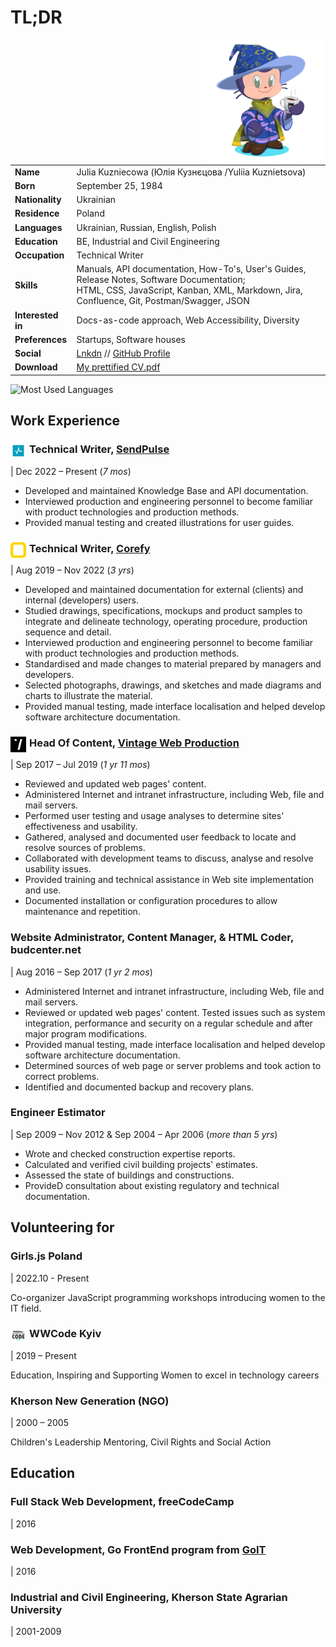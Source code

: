 # TL;DR
<img align='right' src='images/octocat-1666485654973.png' alt="OctoCat Me" width='200'>

| | |
|---|---|
| **Name** | Julia Kuzniecowa (Юлія Кузнєцова /Yuliia Kuznietsova) |
| **Born** | September 25, 1984 |
| **Nationality** | Ukrainian |
| **Residence** | Poland |
| **Languages** | Ukrainian, Russian, English, Polish |
| **Education** | BE, Industrial and Civil Engineering |
| **Occupation** | Technical Writer |
| **Skills** | Manuals, API documentation, How-To's, User's Guides, Release Notes, Software Documentation; <br> HTML, CSS, JavaScript, Kanban, XML, Markdown, Jira, Confluence, Git, Postman/Swagger, JSON |
| **Interested in** | Docs-as-code approach, Web Accessibility, Diversity |
| **Preferences** | Startups, Software houses |
| **Social** | <a href="https://www.linkedin.com/in/yulios/">Lnkdn</a> // <a href="https://github.com/YuliyaLios">GitHub Profile</a> |
| **Download** | [My prettified CV.pdf](CV-TechWriter-JuliaKuzniecowa.pdf) |

<img alt="Most Used Languages" src="https://github-readme-stats.vercel.app/api/top-langs/?username=YuliyaLios&layout=compact&theme=radical" />

## Work Experience

### <img src="images/sendpulse-logo-symbol.png" alt="SendPulse logo" style="width: 25px; float: left; padding-right: 5px;"> Technical Writer, <a href="https://sendpulse.com/">SendPulse</a>

| Dec 2022 – Present (*7 mos*)

* Developed and maintained Knowledge Base and API documentation.
* Interviewed production and engineering personnel to become familiar with product technologies and production methods.
* Provided manual testing and created illustrations for user guides.

### <img src="images/corefy_alternative_mark.svg" alt="Corefy logo" style="width: 25px; float: left; padding-right: 5px;"> Technical Writer, <a href="https://corefy.com/">Corefy</a>

| Aug 2019 – Nov 2022 (*3 yrs*)

* Developed and maintained documentation for external (clients) and internal (developers) users.
* Studied drawings, specifications, mockups and product samples to integrate and delineate technology, operating procedure, production sequence and detail. 
* Interviewed production and engineering personnel to become familiar with product technologies and production methods. 
* Standardised and made changes to material prepared by managers and developers. 
* Selected photographs, drawings, and sketches and made diagrams and charts to illustrate the material.
* Provided manual testing, made interface localisation and helped develop software architecture documentation. 

### <img src="images/vintage-32x32.png" alt="Vintage logo" style="width: 25px; float: left; padding-right: 5px;"> Head Of Content, <a href="http://vintage.agency/">Vintage Web Production</a>

| Sep 2017 – Jul 2019 (*1 yr 11 mos*)

* Reviewed and updated web pages' content. 
* Administered Internet and intranet infrastructure, including Web, file and mail servers. 
* Performed user testing and usage analyses to determine sites' effectiveness and usability. 
* Gathered, analysed and documented user feedback to locate and resolve sources of problems. 
* Collaborated with development teams to discuss, analyse and resolve usability issues. 
* Provided training and technical assistance in Web site implementation and use. 
* Documented installation or configuration procedures to allow maintenance and repetition.

### Website Administrator, Content Manager, & HTML Coder, budcenter.net

| Aug 2016 – Sep 2017 (*1 yr 2 mos*)

*  Administered Internet and intranet infrastructure, including Web, file and mail servers. 
* Reviewed or updated web pages' content. Tested issues such as system integration, performance and security on a regular schedule and after major program modifications. 
* Provided manual testing, made interface localisation and helped develop software architecture documentation.
* Determined sources of web page or server problems and took action to correct problems. 
* Identified and documented backup and recovery plans.

### Engineer Estimator

| Sep 2009 – Nov 2012 & Sep 2004 – Apr 2006 (*more than 5 yrs*)

* Wrote and checked construction expertise reports.
* Calculated and verified civil building projects' estimates.
* Assessed the state of buildings and constructions.
* ProvideD consultation about existing regulatory and technical documentation.

## Volunteering for

### Girls.js Poland 

| 2022.10 - Present

Co-organizer JavaScript programming workshops introducing women to the IT field.

### <img src="images/WWCKyiv.jpg" alt="WWCode logo" style="width: 25px; float: left; padding-right: 5px;"> WWCode Kyiv

| 2019 – Present

Education, Inspiring and Supporting Women to excel in technology careers

### Kherson New Generation (NGO)

| 2000 – 2005

Children's Leadership Mentoring, Civil Rights and Social Action

## Education

### Full Stack Web Development, freeCodeCamp

| 2016

### Web Development, Go FrontEnd program from <a href="https://goit.ua/">GoIT</a>

| 2016

### Industrial and Civil Engineering, Kherson State Agrarian University

| 2001-2009
